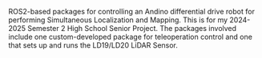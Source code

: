 ROS2-based packages for controlling an Andino differential drive robot for performing Simultaneous Localization and Mapping. This is for my 2024-2025 Semester 2 High School Senior Project. The packages involved include one custom-developed package for teleoperation control and one that sets up and runs the LD19/LD20 LiDAR Sensor. 
